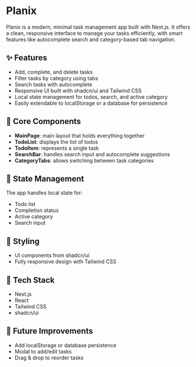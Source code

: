 # Planix

Planix is a modern, minimal task management app built with Next.js. It offers a clean, responsive interface to manage your tasks efficiently, with smart features like autocomplete search and category-based tab navigation.

## ✨ Features

- Add, complete, and delete tasks
- Filter tasks by category using tabs
- Search tasks with autocomplete
- Responsive UI built with shadcn/ui and Tailwind CSS
- Local state management for todos, search, and active category
- Easily extendable to localStorage or a database for persistence

## 🧩 Core Components

- **MainPage**: main layout that holds everything together
- **TodoList**: displays the list of todos
- **TodoItem**: represents a single task
- **SearchBar**: handles search input and autocomplete suggestions
- **CategoryTabs**: allows switching between task categories

## 🧠 State Management

The app handles local state for:
- Todo list
- Completion status
- Active category
- Search input

## 🎨 Styling

- UI components from shadcn/ui
- Fully responsive design with Tailwind CSS

## 🚀 Tech Stack

- Next.js
- React
- Tailwind CSS
- shadcn/ui

## 🔧 Future Improvements

- Add localStorage or database persistence
- Modal to add/edit tasks
- Drag & drop to reorder tasks
